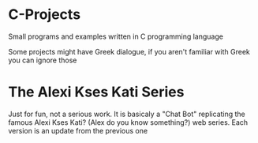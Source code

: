 # C-Projects
Small programs and examples written in C programming language

Some projects might have Greek dialogue, if you aren't familiar with Greek you can ignore those

# The Alexi Kses Kati Series
Just for fun, not a serious work. It is basicaly a "Chat Bot" replicating the famous Alexi Kses Kati? (Alex do you know something?) web series. Each version is an update from the previous one
